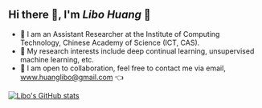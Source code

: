 ## Hi there 👋, I'm *Libo Huang* 🤗

- 🤗 I am an Assistant Researcher at the Institute of Computing Technology, Chinese Academy of Science (ICT, CAS).
- 🔫 My research interests include deep continual learning, unsupervised machine learning, etc.
- 👯 I am open to collaboration, feel free to contact me via email, www.huanglibo@gmail.com 👈

[![Libo's GitHub stats](https://github-readme-stats.vercel.app/api?username=libo-huang&show_icons=true&rank_icon=github)](https://github.com/libo-huang)  <!--&hide=issues-->









<!--
**libo-huang/libo-huang** is a ✨ _special_ ✨ repository because its `README.md` (this file) appears on your GitHub profile.

Here are some ideas to get you started:

- 🔭 I’m currently working on ...
- 🌱 I’m currently learning ...
- 👯 I’m looking to collaborate on ...
- 🤔 I’m looking for help with ...
- 💬 Ask me about ...
- 📫 How to reach me: ...
- 😄 Pronouns: ...
- ⚡ Fun fact: ...
-->
